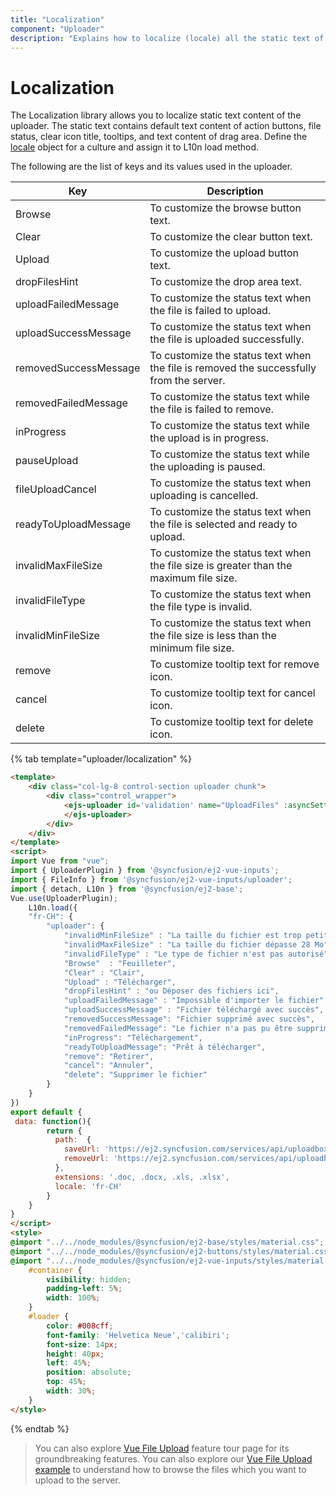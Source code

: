 ```yaml
---
title: "Localization"
component: "Uploader"
description: "Explains how to localize (locale) all the static text of the file upload control using L10n library that helps to adapt with different cultures."
---
```


# Localization

The Localization library allows you to localize static text content of the uploader.
The static text contains default text content of action buttons, file status, clear icon title, tooltips,
and text content of drag area. Define the [locale](../api/uploader/#locale) object for a culture and assign it to L10n load method.

The following are the list of keys and its values used in the uploader.

| Key | Description |
|------------------------|---------|
| Browse | To customize the browse button text.|
| Clear | To customize the clear button text.|
| Upload | To customize the upload button text. |
| dropFilesHint | To customize the drop area text. |
| uploadFailedMessage | To customize the status text when  the file is failed to upload.|
| uploadSuccessMessage | To customize the status text when  the file is uploaded successfully.|
| removedSuccessMessage | To customize the status text when  the file is removed the successfully from the server.|
| removedFailedMessage | To customize the status text while the file is failed to remove.|
| inProgress | To customize the status text while the upload is in progress.|
| pauseUpload | To customize the status text while the uploading is paused.|
| fileUploadCancel | To customize the status text when uploading is cancelled.|
| readyToUploadMessage | To customize the status text when the file is selected and ready to upload.|
| invalidMaxFileSize | To customize the status text when the file size is greater than the maximum file size.|
| invalidFileType | To customize the status text when the file type is invalid.|
| invalidMinFileSize | To customize the status text when the file size is less than the minimum file size. |
| remove | To customize tooltip text for remove icon. |
| cancel | To customize tooltip text for cancel icon. |
| delete | To customize tooltip text for delete icon. |

{% tab template="uploader/localization" %}

```html
<template>
    <div class="col-lg-8 control-section uploader chunk">
        <div class="control_wrapper">
            <ejs-uploader id='validation' name="UploadFiles" :asyncSettings= "path" ref="uploadObj" :locale='locale' :autoUpload = 'false'>
            </ejs-uploader>
        </div>
    </div>
</template>
<script>
import Vue from "vue";
import { UploaderPlugin } from '@syncfusion/ej2-vue-inputs';
import { FileInfo } from '@syncfusion/ej2-vue-inputs/uploader';
import { detach, L10n } from '@syncfusion/ej2-base';
Vue.use(UploaderPlugin);
    L10n.load({
    "fr-CH": {
        "uploader": {
            "invalidMinFileSize" : "La taille du fichier est trop petite! S'il vous plaît télécharger des fichiers avec une taille minimale de 10 Ko",
            "invalidMaxFileSize" : "La taille du fichier dépasse 28 Mo",
            "invalidFileType" : "Le type de fichier n'est pas autorisé",
            "Browse"  : "Feuilleter",
            "Clear" : "Clair",
            "Upload" : "Télécharger",
            "dropFilesHint" : "ou Déposer des fichiers ici",
            "uploadFailedMessage" : "Impossible d'importer le fichier",
            "uploadSuccessMessage" : "Fichier téléchargé avec succès",
            "removedSuccessMessage": "Fichier supprimé avec succès",
            "removedFailedMessage": "Le fichier n'a pas pu être supprimé",
            "inProgress": "Téléchargement",
            "readyToUploadMessage": "Prêt à télécharger",
            "remove": "Retirer",
            "cancel": "Annuler",
            "delete": "Supprimer le fichier"
        }
    }
})
export default {
 data: function(){
        return {
          path:  {
            saveUrl: 'https://ej2.syncfusion.com/services/api/uploadbox/Save',
            removeUrl: 'https://ej2.syncfusion.com/services/api/uploadbox/Remove'
          },
          extensions: '.doc, .docx, .xls, .xlsx',
          locale: 'fr-CH'
        }
    }
}
</script>
<style>
@import "../../node_modules/@syncfusion/ej2-base/styles/material.css";
@import "../../node_modules/@syncfusion/ej2-buttons/styles/material.css";
@import "../../node_modules/@syncfusion/ej2-vue-inputs/styles/material.css";
    #container {
        visibility: hidden;
        padding-left: 5%;
        width: 100%;
    }
    #loader {
        color: #008cff;
        font-family: 'Helvetica Neue','calibiri';
        font-size: 14px;
        height: 40px;
        left: 45%;
        position: absolute;
        top: 45%;
        width: 30%;
    }
</style>
```

{% endtab %}

>You can also explore [Vue File Upload](https://www.syncfusion.com/vue-ui-components/vue-file-upload) feature tour page for its groundbreaking features. You can also explore our [Vue File Upload example](https://ej2.syncfusion.com/vue/demos/#/material/uploader/default.html) to understand how to browse the files which you want to upload to the server.

